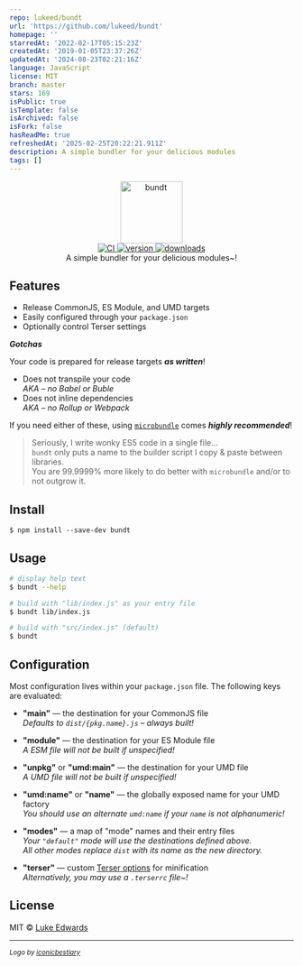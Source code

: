 ```yaml
---
repo: lukeed/bundt
url: 'https://github.com/lukeed/bundt'
homepage: ''
starredAt: '2022-02-17T05:15:23Z'
createdAt: '2019-01-05T23:37:26Z'
updatedAt: '2024-08-23T02:21:16Z'
language: JavaScript
license: MIT
branch: master
stars: 169
isPublic: true
isTemplate: false
isArchived: false
isFork: false
hasReadMe: true
refreshedAt: '2025-02-25T20:22:21.911Z'
description: A simple bundler for your delicious modules
tags: []
---
```


<div align="center">
  <img src="logo.png" alt="bundt" height="110" />
</div>

<div align="center">
  <a href="https://github.com/lukeed/bundt/actions">
    <img src="https://github.com/lukeed/bundt/workflows/CI/badge.svg" alt="CI" />
  </a>
  <a href="https://npmjs.org/package/bundt">
    <img src="https://badgen.net/npm/v/bundt" alt="version" />
  </a>
  <a href="https://npmjs.org/package/bundt">
    <img src="https://badgen.net/npm/dm/bundt" alt="downloads" />
  </a>
</div>

<div align="center">A simple bundler for your delicious modules~!</div>

## Features

* Release CommonJS, ES Module, and UMD targets
* Easily configured through your `package.json`
* Optionally control Terser settings

***Gotchas***

Your code is prepared for release targets ***as written***!

* Does not transpile your code<br>_AKA – no Babel or Buble_
* Does not inline dependencies<br>_AKA – no Rollup or Webpack_

If you need either of these, using [`microbundle`](https://github.com/developit/microbundle) comes ***highly recommended***!

> Seriously, I write wonky ES5 code in a single file...<br>`bundt` only puts a name to the builder script I copy & paste between libraries.<br>You are 99.9999% more likely to do better with `microbundle` and/or to not outgrow it.

## Install

```
$ npm install --save-dev bundt
```


## Usage

```sh
# display help text
$ bundt --help

# build with "lib/index.js" as your entry file
$ bundt lib/index.js

# build with "src/index.js" (default)
$ bundt
```


## Configuration

Most configuration lives within your `package.json` file. The following keys are evaluated:

* **"main"** &mdash; the destination for your CommonJS file<br>_Defaults to `dist/{pkg.name}.js` – always built!_

* **"module"** &mdash; the destination for your ES Module file<br>_A ESM file will not be built if unspecified!_

* **"unpkg"** or **"umd:main"** &mdash; the destination for your UMD file<br>_A UMD file will not be built if unspecified!_

* **"umd:name"** or **"name"** &mdash; the globally exposed name for your UMD factory<br>_You should use an alternate `umd:name` if your `name` is not alphanumeric!_

* **"modes"** &mdash; a map of "mode" names and their entry files<br>_Your `"default"` mode will use the destinations defined above.<br>All other modes replace `dist` with its name as the new directory._

* **"terser"** &mdash; custom [Terser options](https://github.com/terser-js/terser#minify-options) for minification<br>_Alternatively, you may use a `.terserrc` file~!_


## License

MIT © [Luke Edwards](https://lukeed.com)

<hr>

<sup><em>Logo by [iconicbestiary](https://www.freepik.com/free-vector/various-desserts-bakery_1310918.htm#page=2&position=38)</em></sup>
